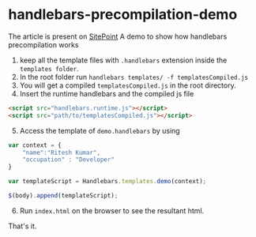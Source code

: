 # handlebars-precompilation-demo

The article is present on [SitePoint](http://bit.ly/1DRmfKe)
A demo to show how handlebars precompilation works

1. keep all the template files with `.handlebars` extension inside the `templates folder`.
2. In the root folder run `handlebars templates/ -f templatesCompiled.js`
3. You will get a compiled `templatesCompiled.js` in the root directory.
4. Insert the runtime handlebars and the compiled js file

```html
<script src="handlebars.runtime.js"></script>
<script src="path/to/templatesCompiled.js"></script>
```

5. Access the template of `demo.handlebars` by using

```javascript
var context = {
	"name":"Ritesh Kumar",
	"occupation" : "Developer"
}

var templateScript = Handlebars.templates.demo(context);

$(body).append(templateScript);
```

6. Run `index.html` on the browser to see the resultant html.

That's it.
